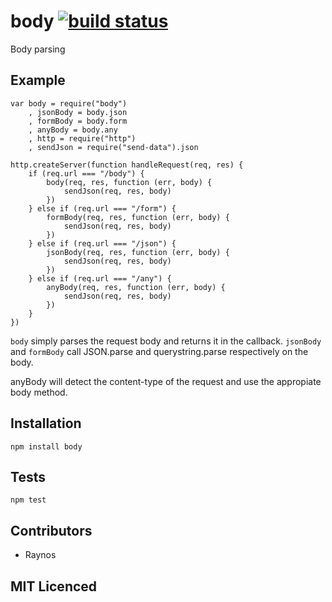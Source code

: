 # body [![build status][1]][2]

Body parsing

## Example

```
var body = require("body")
    , jsonBody = body.json
    , formBody = body.form
    , anyBody = body.any
    , http = require("http")
    , sendJson = require("send-data").json

http.createServer(function handleRequest(req, res) {
    if (req.url === "/body") {
        body(req, res, function (err, body) {
            sendJson(req, res, body)
        })
    } else if (req.url === "/form") {
        formBody(req, res, function (err, body) {
            sendJson(req, res, body)
        })
    } else if (req.url === "/json") {
        jsonBody(req, res, function (err, body) {
            sendJson(req, res, body)
        })
    } else if (req.url === "/any") {
        anyBody(req, res, function (err, body) {
            sendJson(req, res, body)
        })
    }
})
```

`body` simply parses the request body and returns it in the callback. `jsonBody` and `formBody` call JSON.parse and querystring.parse respectively on the body.

anyBody will detect the content-type of the request and use the appropiate body method.

## Installation

`npm install body`

## Tests

`npm test`

## Contributors

 - Raynos

## MIT Licenced

  [1]: https://secure.travis-ci.org/Raynos/body.png
  [2]: http://travis-ci.org/Raynos/body